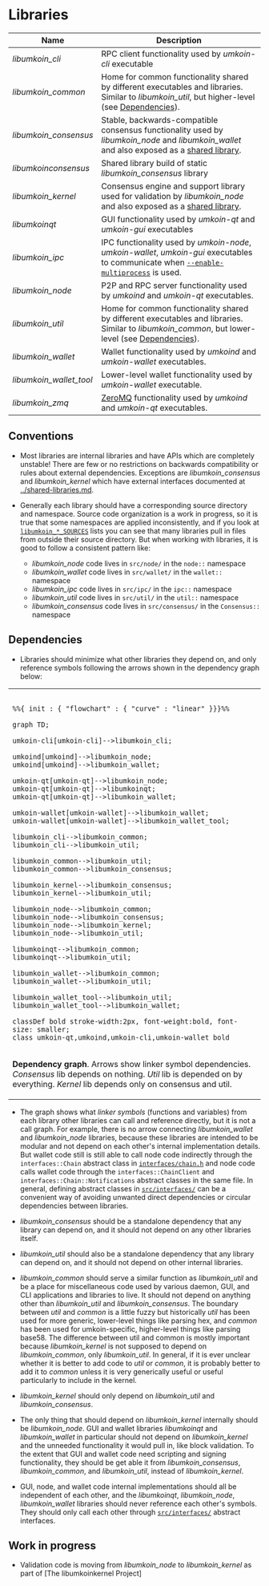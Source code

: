 # Libraries

| Name                     | Description |
|--------------------------|-------------|
| *libumkoin_cli*         | RPC client functionality used by *umkoin-cli* executable |
| *libumkoin_common*      | Home for common functionality shared by different executables and libraries. Similar to *libumkoin_util*, but higher-level (see [Dependencies](#dependencies)). |
| *libumkoin_consensus*   | Stable, backwards-compatible consensus functionality used by *libumkoin_node* and *libumkoin_wallet* and also exposed as a [shared library](../shared-libraries.md). |
| *libumkoinconsensus*    | Shared library build of static *libumkoin_consensus* library |
| *libumkoin_kernel*      | Consensus engine and support library used for validation by *libumkoin_node* and also exposed as a [shared library](../shared-libraries.md). |
| *libumkoinqt*           | GUI functionality used by *umkoin-qt* and *umkoin-gui* executables |
| *libumkoin_ipc*         | IPC functionality used by *umkoin-node*, *umkoin-wallet*, *umkoin-gui* executables to communicate when [`--enable-multiprocess`](multiprocess.md) is used. |
| *libumkoin_node*        | P2P and RPC server functionality used by *umkoind* and *umkoin-qt* executables. |
| *libumkoin_util*        | Home for common functionality shared by different executables and libraries. Similar to *libumkoin_common*, but lower-level (see [Dependencies](#dependencies)). |
| *libumkoin_wallet*      | Wallet functionality used by *umkoind* and *umkoin-wallet* executables. |
| *libumkoin_wallet_tool* | Lower-level wallet functionality used by *umkoin-wallet* executable. |
| *libumkoin_zmq*         | [ZeroMQ](../zmq.md) functionality used by *umkoind* and *umkoin-qt* executables. |

## Conventions

- Most libraries are internal libraries and have APIs which are completely unstable! There are few or no restrictions on backwards compatibility or rules about external dependencies. Exceptions are *libumkoin_consensus* and *libumkoin_kernel* which have external interfaces documented at [../shared-libraries.md](../shared-libraries.md).

- Generally each library should have a corresponding source directory and namespace. Source code organization is a work in progress, so it is true that some namespaces are applied inconsistently, and if you look at [`libumkoin_*_SOURCES`](../../src/Makefile.am) lists you can see that many libraries pull in files from outside their source directory. But when working with libraries, it is good to follow a consistent pattern like:

  - *libumkoin_node* code lives in `src/node/` in the `node::` namespace
  - *libumkoin_wallet* code lives in `src/wallet/` in the `wallet::` namespace
  - *libumkoin_ipc* code lives in `src/ipc/` in the `ipc::` namespace
  - *libumkoin_util* code lives in `src/util/` in the `util::` namespace
  - *libumkoin_consensus* code lives in `src/consensus/` in the `Consensus::` namespace

## Dependencies

- Libraries should minimize what other libraries they depend on, and only reference symbols following the arrows shown in the dependency graph below:

<table><tr><td>

```mermaid

%%{ init : { "flowchart" : { "curve" : "linear" }}}%%

graph TD;

umkoin-cli[umkoin-cli]-->libumkoin_cli;

umkoind[umkoind]-->libumkoin_node;
umkoind[umkoind]-->libumkoin_wallet;

umkoin-qt[umkoin-qt]-->libumkoin_node;
umkoin-qt[umkoin-qt]-->libumkoinqt;
umkoin-qt[umkoin-qt]-->libumkoin_wallet;

umkoin-wallet[umkoin-wallet]-->libumkoin_wallet;
umkoin-wallet[umkoin-wallet]-->libumkoin_wallet_tool;

libumkoin_cli-->libumkoin_common;
libumkoin_cli-->libumkoin_util;

libumkoin_common-->libumkoin_util;
libumkoin_common-->libumkoin_consensus;

libumkoin_kernel-->libumkoin_consensus;
libumkoin_kernel-->libumkoin_util;

libumkoin_node-->libumkoin_common;
libumkoin_node-->libumkoin_consensus;
libumkoin_node-->libumkoin_kernel;
libumkoin_node-->libumkoin_util;

libumkoinqt-->libumkoin_common;
libumkoinqt-->libumkoin_util;

libumkoin_wallet-->libumkoin_common;
libumkoin_wallet-->libumkoin_util;

libumkoin_wallet_tool-->libumkoin_util;
libumkoin_wallet_tool-->libumkoin_wallet;

classDef bold stroke-width:2px, font-weight:bold, font-size: smaller;
class umkoin-qt,umkoind,umkoin-cli,umkoin-wallet bold
```
</td></tr><tr><td>

**Dependency graph**. Arrows show linker symbol dependencies. *Consensus* lib depends on nothing. *Util* lib is depended on by everything. *Kernel* lib depends only on consensus and util.

</td></tr></table>

- The graph shows what _linker symbols_ (functions and variables) from each library other libraries can call and reference directly, but it is not a call graph. For example, there is no arrow connecting *libumkoin_wallet* and *libumkoin_node* libraries, because these libraries are intended to be modular and not depend on each other's internal implementation details. But wallet code still is still able to call node code indirectly through the `interfaces::Chain` abstract class in [`interfaces/chain.h`](../../src/interfaces/chain.h) and node code calls wallet code through the `interfaces::ChainClient` and `interfaces::Chain::Notifications` abstract classes in the same file. In general, defining abstract classes in [`src/interfaces/`](../../src/interfaces/) can be a convenient way of avoiding unwanted direct dependencies or circular dependencies between libraries.

- *libumkoin_consensus* should be a standalone dependency that any library can depend on, and it should not depend on any other libraries itself.

- *libumkoin_util* should also be a standalone dependency that any library can depend on, and it should not depend on other internal libraries.

- *libumkoin_common* should serve a similar function as *libumkoin_util* and be a place for miscellaneous code used by various daemon, GUI, and CLI applications and libraries to live. It should not depend on anything other than *libumkoin_util* and *libumkoin_consensus*. The boundary between _util_ and _common_ is a little fuzzy but historically _util_ has been used for more generic, lower-level things like parsing hex, and _common_ has been used for umkoin-specific, higher-level things like parsing base58. The difference between util and common is mostly important because *libumkoin_kernel* is not supposed to depend on *libumkoin_common*, only *libumkoin_util*. In general, if it is ever unclear whether it is better to add code to *util* or *common*, it is probably better to add it to *common* unless it is very generically useful or useful particularly to include in the kernel.


- *libumkoin_kernel* should only depend on *libumkoin_util* and *libumkoin_consensus*.

- The only thing that should depend on *libumkoin_kernel* internally should be *libumkoin_node*. GUI and wallet libraries *libumkoinqt* and *libumkoin_wallet* in particular should not depend on *libumkoin_kernel* and the unneeded functionality it would pull in, like block validation. To the extent that GUI and wallet code need scripting and signing functionality, they should be get able it from *libumkoin_consensus*, *libumkoin_common*, and *libumkoin_util*, instead of *libumkoin_kernel*.

- GUI, node, and wallet code internal implementations should all be independent of each other, and the *libumkoinqt*, *libumkoin_node*, *libumkoin_wallet* libraries should never reference each other's symbols. They should only call each other through [`src/interfaces/`](`../../src/interfaces/`) abstract interfaces.

## Work in progress

- Validation code is moving from *libumkoin_node* to *libumkoin_kernel* as part of [The libumkoinkernel Project]
